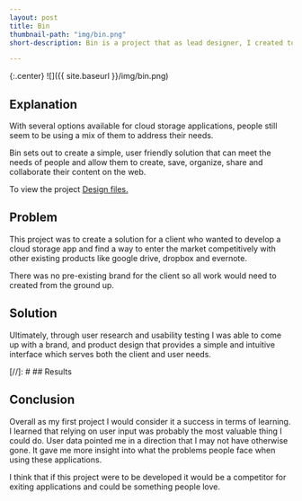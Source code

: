 ```yaml
---
layout: post
title: Bin
thumbnail-path: "img/bin.png"
short-description: Bin is a project that as lead designer, I created to solve a client's needs for a new cloud storage application.

---
```


{:.center}
![]({{ site.baseurl }}/img/bin.png)

## Explanation
With several options available for cloud storage applications, people still seem to be using a mix of them to address their needs.

Bin sets out to create a simple, user friendly solution that can meet the needs of people and allow them to create, save, organize, share and collaborate their content on the web.

To view the project <a href="https://www.figma.com/file/GLdIPVhNF9rBeyLfszZZZEB1/Cloud-Storage-App" target="_blank">Design files.</a>



## Problem

This project was to create a solution for a client who wanted to develop a cloud storage app and find a way to enter the market competitively with other existing products like google drive, dropbox and evernote.

There was no pre-existing brand for the client so all work would need to created from the ground up.



## Solution

Ultimately, through user research and usability testing I was able to come up with a brand, and product design that provides a simple and intuitive interface which serves both the client and user needs.



[//]: # ## Results



## Conclusion

Overall as my first project I would consider it a success in terms of learning. I learned that relying on user input was probably the most valuable thing I could do. User data pointed me in a direction that I may not have otherwise gone. It gave me more insight into what the problems people face when using these applications.

I think that if this project were to be developed it would be a competitor for exiting applications and could be something people love.
